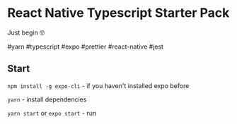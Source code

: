 # React Native Typescript Starter Pack

Just begin 🤓

#yarn
#typescript
#expo
#prettier
#react-native
#jest

## Start

`npm install -g expo-cli` - if you haven't installed expo before

`yarn` - install dependencies

`yarn start` or `expo start` - run
